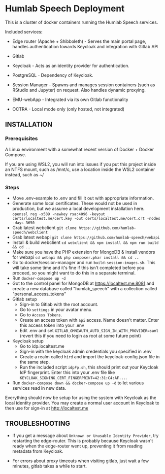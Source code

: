 # Humlab Speech Deployment

This is a cluster of docker containers running the Humlab Speech services.

Included services:
* Edge router (Apache + Shibboleth) - Serves the main portal page, handles authentication towards Keycloak and integration with Gitlab API

* Gitlab

* Keycloak - Acts as an identity provider for authentication.

* PostgreSQL - Dependency of Keycloak.

* Session Manager - Spawns and manages session containers (such as RStudio and Jupyter) on request. Also handles dynamic proxying.

* EMU-webApp - Integrated via its own Gitlab functionality

* OCTRA - Local mode only (only hosted, not integrated)


## INSTALLATION

### Prerequisites
A Linux environment with a somewhat recent version of Docker + Docker Compose.

If you are using WSL2, you will run into issues if you put this project inside an NTFS mount, such as /mnt/c, use a location inside the WSL2 container instead, such as ~/

### Steps

* Move .env-example to .env and fill it out with appropriate information.
* Generate some local certificates. These would not be used in production, but we assume a local development installation here. `openssl req -x509 -newkey rsa:4096 -keyout certs/localtest.me/cert.key -out certs/localtest.me/cert.crt -nodes -days 3650`
* Grab latest webclient `git clone https://github.com/humlab-speech/webclient`
* Grab latest webapi `git clone https://github.com/humlab-speech/webapi`
* Install & build webclient `cd webclient && npm install && npm run build && cd ..`
* Make sure you have the PHP extension for MongoDB & Install vendors for webapi `cd webapi && php composer.phar install && cd ..`
* Go to docker/session-manager and run `build-session-images.sh`. This will take some time and it's fine if this isn't completed before you proceed, so you might want to do this in a separate terminal.
* Run `docker-compose up -d`
* Got to the control panel for MongoDB at https://localtest.me:8081 and create a new database called "humlab_speech" with a collection called "personal_access_tokens"
* Gitlab setup
  * Sign-in to Gitlab with the root account.
  * Go to `settings` in your avatar menu.
  * Go to `Access Tokens`.
  * Create an access token with `api` access. Name doesn't matter. Enter this access token into your .env 
  * Edit .env and set `GITLAB_OMNIAUTH_AUTO_SIGN_IN_WITH_PROVIDER=saml` (revert this if you need to login as root at some future point)
* Keycloak setup
  * Go to idp.localtest.me
  * Sign-in with the keycloak admin credentials you specified in .env
  * Create a realm called `hird` and import the keycloak-config.json file in the same step.
  * Run the included script `idpFp.sh`, this should print out your Keycloak IdP fingerprint. Enter this into your .env file like `KEYCLOAK_SIGNING_CERT_FINGERPRINT=42:31:C4:AF...`.  
* Run `docker-compose down && docker-compose up -d` to let various services read in new data.

Everything should now be setup for using the system with Keycloak as the local identity provider. You may create a normal user account in Keycloak to then use for sign-in at http://localtest.me

## TROUBLESHOOTING

* If you get a message about `Unknown or Unusable Identity Provider`, try restarting the edge-router. This is probably because Keycloak wasn't ready when the edge-router went up, preventing it from reading metadata from Keycloak.

* For errors about proxy timeouts when visiting gitlab, just wait a few minutes, gitlab takes a while to start.

